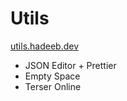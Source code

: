# Utils

[utils.hadeeb.dev](https://utils.hadeeb.dev)

- JSON Editor + Prettier
- Empty Space
- Terser Online